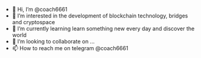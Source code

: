 - 👋 Hi, I’m @coach6661
- 👀 I’m interested in the development of blockchain technology, bridges and cryptospace
- 🌱 I’m currently learning learn something new every day and discover the world
- 💞️ I’m looking to collaborate on ...
- 📫 How to reach me  on telegram @coach6661

<!---
coach6661/coach6661 is a ✨ special ✨ repository because its `README.md` (this file) appears on your GitHub profile.
You can click the Preview link to take a look at your changes.
--->
